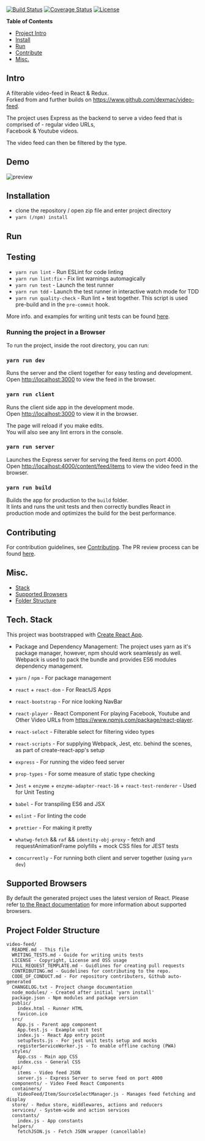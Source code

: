 [![Build Status](https://travis-ci.org/dexmac/video-feed-redux.svg?branch=master)](https://travis-ci.org/dexmac/video-feed-redux)
[![Coverage Status](https://coveralls.io/repos/github/dexmac/video-feed-redux/badge.svg)](https://coveralls.io/github/dexmac/video-feed-redux)
[![License](https://img.shields.io/badge/License-Apache%202.0-blue.svg)](https://raw.githubusercontent.com/dexmac/video-feed-redux/master/LICENSE)

**Table of Contents**

- [Project Intro](#Intro)
- [Install](#Install)
- [Run](#Run)
- [Contribute](#Contribute)
- [Misc.](#Misc.)

<a name="Intro"></a>

## Intro

A filterable video-feed in React & Redux.  
Forked from and further builds on https://www.github.com/dexmac/video-feed.  

The project uses Express as the backend to serve a video feed that is comprised of - regular video URLs,  
Facebook & Youtube videos.  

The video feed can then be filtered by the type. 

## Demo  

![preview](video-feed.gif)

<a name="Install"></a>

## Installation
   - clone the repository / open zip file and enter project directory
   - `yarn (/npm) install`
   
<a name="Run"></a>
## Run

## Testing
- `yarn run lint` - Run ESLint for code linting
- `yarn run lint:fix` - Fix lint warnings automagically
- `yarn run test` - Launch the test runner
- `yarn run tdd` - Launch the test runner in interactive watch mode for TDD
- `yarn run quality-check` - Run lint + test together. This script is used pre-build and in the `pre-commit` hook.

More info. and examples for writing unit tests can be found [here](./WRITING_TESTS.md).

### Running the project in a Browser 
To run the project, inside the root directory, you can run:
### `yarn run dev`

Runs the server and the client together for easy testing and development.
Open [http://localhost:3000](http://localhost:3000) to view the feed in the browser.

### `yarn run client`

Runs the client side app in the development mode.<br>
Open [http://localhost:3000](http://localhost:3000) to view it in the browser.

The page will reload if you make edits.<br>
You will also see any lint errors in the console.

### `yarn run server`

Launches the Express server for serving the feed items on port 4000.<br>
Open [http://localhost:4000/content/feed/items](http://localhost:4000/content/feed/items) to view the video feed in the browser.

### `yarn run build`

Builds the app for production to the `build` folder.<br>
It lints and runs the unit tests and then correctly bundles React in production mode and optimizes the build for the best performance.

<a name="Contribute"></a>

## Contributing
For contribution guidelines, see [Contributing](./CONTRIBUTING.md).
The PR review process can be found [here](./PR_REVIEW.md).

<a name="Misc."></a>

## Misc.
- [Stack](#stack)
- [Supported Browsers](#supported-browsers)
- [Folder Structure](#folder-structure)

## Tech. Stack

This project was bootstrapped with [Create React App](https://github.com/facebookincubator/create-react-app).

- Package and Dependency Management:
The project uses yarn as it's package manager, however, npm should work seamlessly as well.
Webpack is used to pack the bundle and provides ES6 modules dependency management.

- `yarn` / `npm` - For package management
- `react` + `react-dom` - For ReactJS Apps
- `react-bootstrap` - For nice looking NavBar
- `react-player` - React Component For playing Facebook, Youtube and Other Video URLs from https://www.npmjs.com/package/react-player. 
- `react-select` - Filterable select for filtering video types
- `react-scripts` - For supplying Webpack, Jest, etc. behind the scenes, as part of create-react-app's setup
- `express` - For running the video feed server
- `prop-types` - For some measure of static type checking
- `Jest` + `enzyme` + `enzyme-adapter-react-16` + `react-test-renderer` - Used for Unit Testing
- `babel` - For transpiling ES6 and JSX
- `eslint` - For linting the code
- `prettier` - For making it pretty
- `whatwg-fetch` && `raf` && `identity-obj-proxy` - fetch and requestAnimationFrame polyfills + mock CSS files for JEST tests
- `concurrently` - For running both client and server together (using `yarn dev`)

## Supported Browsers

By default the generated project uses the latest version of React.
Please refer [to the React documentation](https://reactjs.org/docs/react-dom.html#browser-support) for more information about supported browsers.

## Project Folder Structure

```
video-feed/
  README.md - This file
  WRITING_TESTS.md - Guide for writing units tests
  LICENSE - Copyright, License and OSS usage
  PULL_REQUEST_TEMPLATE.md - Guidlines for creating pull requests
  CONTRIBUTING.md - Guidelines for contributing to the repo.
  CODE_OF_CONDUCT.md - For repository contributers, Github auto-generated
  CHANGELOG.txt - Project change documentation
  node_modules/ - Created after initial 'yarn install'
  package.json - Npm modules and package version
  public/ 
    index.html - Runner HTML
    favicon.ico
  src/ 
    App.js - Parent app component
    App.test.js - Example unit test
    index.js - React App entry point
    setupTests.js - For jest unit tests setup and mocks  
    registerServiceWorker.js - To enable offline caching (PWA)
  styles/
    App.css - Main app CSS
    index.css - General CSS
  api/
    items - Video feed JSON
    server.js - Express Server to serve feed on port 4000
  components/ - Video Feed React Components 
  containers/
    VideoFeed/Item/SourceSelectManager.js - Manages feed fetching and display
  store/ - Redux store, middlewares, actions and reducers
  services/ - System-wide and action services
  constants/
    index.js - App constants
  helpers/
    fetchJSON.js - Fetch JSON wrapper (cancellable)
```
